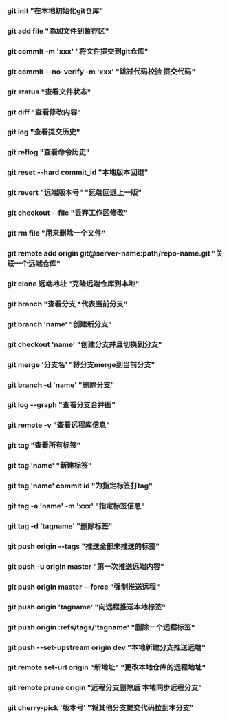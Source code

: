 <!--
 * @Description: 
 * @Author: wangdelei
 * @Date: 2021-07-07 10:03:25
 * @LastEditors: wangdelei
 * @LastEditTime: 2021-09-06 15:30:39
-->
### git init "在本地初始化git仓库"
### git add file "添加文件到暂存区"
### git commit -m 'xxx' "将文件提交到git仓库"
### git commit --no-verify -m 'xxx' "跳过代码校验 提交代码"
### git status "查看文件状态"
### git diff  "查看修改内容"
### git log "查看提交历史"
### git reflog "查看命令历史"
### git reset --hard commit_id "本地版本回退" 
### git revert "远端版本号" "远端回退上一版"
### git checkout --file  "丢弃工作区修改"
### git rm file "用来删除一个文件"
### git remote add origin git@server-name:path/repo-name.git "关联一个远端仓库"
### git clone 远端地址 "克隆远端仓库到本地"
### git branch "查看分支 *代表当前分支"
### git branch 'name' "创建新分支"
### git checkout 'name' "创建分支并且切换到分支"
### git merge '分支名' "将分支merge到当前分支"
### git branch -d 'name' "删除分支"
### git log --graph "查看分支合并图"
### git remote -v "查看远程库信息"
### git tag "查看所有标签"
### git tag 'name' "新建标签"
### git tag 'name' commit id "为指定标签打tag"
### git tag -a 'name' -m 'xxx' "指定标签信息"
### git tag -d 'tagname' "删除标签"
### git push origin --tags "推送全部未推送的标签"
### git push -u origin master "第一次推送远端内容"
### git push origin master --force "强制推送远程"
### git push origin 'tagname' "向远程推送本地标签"
### git push origin :refs/tags/'tagname' "删除一个远程标签"
### git push --set-upstream origin dev "本地新建分支推送远端"
### git remote set-url origin "新地址" "更改本地仓库的远程地址"
### git remote prune origin "远程分支删除后 本地同步远程分支"
### git cherry-pick '版本号' "将其他分支提交代码拉到本分支"